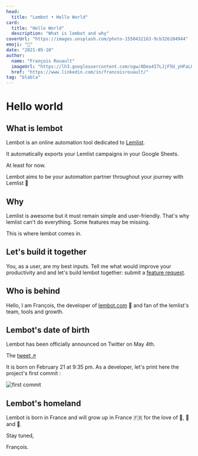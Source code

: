 ```yaml
---
head:
  title: "Lembot • Hello World"
card:
  title: "Hello World"
  description: "What is lembot and why"
coverUrl: "https://images.unsplash.com/photo-1550432163-9cb326104944"
emoji: "👋"
date: "2021-05-10"
author:
  name: "François Rouault"
  imageUrl: "https://lh3.googleusercontent.com/ogw/ADea4I7LJjF5U_yHFaLQIoNCysLkiEHPLHnWKxj0i1SadVY=s32-c-mo"
  href: "https://www.linkedin.com/in/francoisrouault/"
tag: "blabla"
---
```


# Hello world

## What is lembot

Lembot is an online automation tool dedicated to [Lemlist](https://lemlist.com).

It automatically exports your Lemlist campaigns in your Google Sheets.

At least for now.

Lembot aims to be your automation partner throughout your journey with Lemlist 🚀

## Why

Lemlist is awesome but it must remain simple and user-friendly. That's why lemlist can't do everything. Some features may be missing.

This is where lembot comes in.

## Let's build it together

You, as a user, are my best inputs. Tell me what would improve your productivity and and let's build lembot together: submit a [feature request](https://lembot.com/feature-request).

## Who is behind

Hello, I am François, the developer of [lembot.com](https://lembot.com) 👋 and fan of the lemlist's team, tools and growth.

## Lembot's date of birth

Lembot has been officially announced on Twitter on May 4th.

The [tweet ↗️](https://twitter.com/frouo/status/1389473114061512711)

It is born on February 21 at 9:35 pm. As a developer, let's print here the project's first commit :

![first commit](https://user-images.githubusercontent.com/2499356/151674490-cf688667-785a-4287-9904-2e77547f1276.jpg)

## Lembot's homeland

Lembot is born in France and will grow up in France 🇫🇷 for the love of 🥖, 🧀 and 🍷.

Stay tuned,

François.
